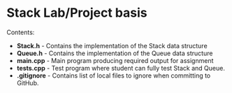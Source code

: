 # Stack Lab/Project basis


Contents:
- **Stack.h** - Contains the implementation of the Stack data structure
- **Queue.h** - Contains the implementation of the Queue data structure
- **main.cpp**     - Main program producing required output for assignment
- **tests.cpp**    - Test program where student can fully test Stack and Queue.
- **.gitignore**   - Contains list of local files to ignore when committing to GitHub.
